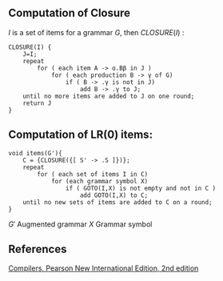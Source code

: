Computation of Closure
---
$I$ is a set of items for a grammar $G$, then $CLOSURE(I)$ :

```
CLOSURE(I) {
	J=I;
	repeat
		for ( each item A -> ɑ.Bβ in J )
			for ( each production B -> γ of G)
				if ( B -> .γ is not in J)
					add B -> .γ to J;
	until no more items are added to J on one round;
	return J
}
```


Computation of LR(0) items:
---
```
void items(G'){
	C = {CLOSURE({[ S' -> .S ]})};
	repeat
		for ( each set of items I in C)
			for (each grammar symbol X)
				if ( GOTO(I,X) is not empty and not in C )
					add GOTO(I,X) to C;
	until no new sets of items are added to C on a round;
}
```


$G'$  Augmented grammar 
$X$  Grammar symbol

References
---
[Compilers, Pearson New International Edition, 2nd edition](https://www.pearson.com/en-gb/subject-catalog/p/compilers-pearson-new-international-edition/P200000003568/9781292037233)
